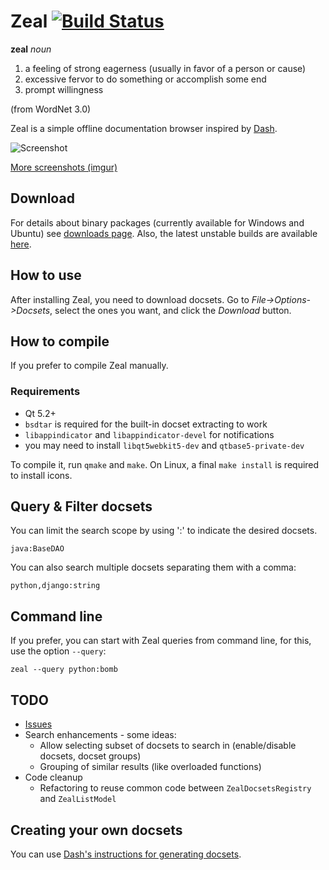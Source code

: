 # Zeal [![Build Status](https://api.shippable.com/projects/54ac2ce4d46935d5fbc19b84/badge?branchName=master)](https://app.shippable.com/projects/54ac2ce4d46935d5fbc19b84/builds/latest)

**zeal**
*noun*

 1. a feeling of strong eagerness (usually in favor of a person or cause)
 2. excessive fervor to do something or accomplish some end
 3. prompt willingness

(from WordNet 3.0)

Zeal is a simple offline documentation browser inspired by [Dash](http://kapeli.com/dash/).

![Screenshot](http://i.imgur.com/SiLvpz8.png)

[More screenshots (imgur)](http://imgur.com/a/eVi97)

## Download

For details about binary packages (currently available for Windows and Ubuntu) see [downloads page](http://zealdocs.org/download.html). Also, the latest unstable builds are available [here]( https://bitbucket.org/jerzykozera/zeal-win32-binary-downloads/downloads).

## How to use

After installing Zeal, you need to download docsets. Go to *File->Options->Docsets*, select the ones you want, and click the *Download* button.

## How to compile

If you prefer to compile Zeal manually.

### Requirements
* Qt 5.2+
* `bsdtar` is required for the built-in docset extracting to work
* `libappindicator` and `libappindicator-devel` for notifications
* you may need to install `libqt5webkit5-dev` and `qtbase5-private-dev`

To compile it, run `qmake` and `make`. On Linux, a final `make install` is required to install icons.

## Query & Filter docsets

You can limit the search scope by using ':' to indicate the desired docsets.

`java:BaseDAO`

You can also search multiple docsets separating them with a comma:

`python,django:string`

## Command line

If you prefer, you can start with Zeal queries from command line, for this, use the option `--query`:

`zeal --query python:bomb`

## TODO

 * [Issues](https://github.com/zealdocs/zeal/issues)
 * Search enhancements - some ideas:
   * Allow selecting subset of docsets to search in (enable/disable docsets, docset groups)
   * Grouping of similar results (like overloaded functions)
 * Code cleanup
   * Refactoring to reuse common code between `ZealDocsetsRegistry` and `ZealListModel`

## Creating your own docsets

You can use [Dash's instructions for generating docsets](http://kapeli.com/docsets).
